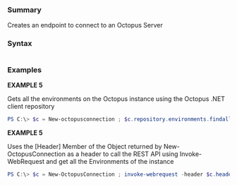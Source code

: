 ﻿### Summary
Creates an endpoint to connect to an Octopus Server
### Syntax
``` powershell

``` 

### Examples
**EXAMPLE 5**

Gets all the environments on the Octopus instance using the Octopus .NET client repository

 ``` powershell 
 PS C:\> $c = New-octopusconnection ; $c.repository.environments.findall()
 ``` 

**EXAMPLE 5**

Uses the [Header] Member of the Object returned by New-OctopusConnection as a header to call the REST API using Invoke-WebRequest and get all the Environments of the instance

 ``` powershell 
 PS C:\> $c = New-OctopusConnection ; invoke-webrequest -header $c.header -uri http://Octopus.company.com/api/environments/all -method Get
 ``` 

